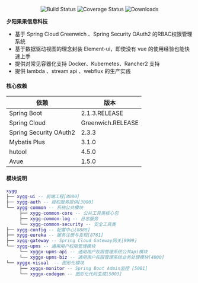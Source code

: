  <p align="center">
  <img src="https://img.shields.io/badge/Avue-1.5.0-green.svg" alt="Build Status">
   <img src="https://img.shields.io/badge/Spring%20Cloud-Greenwich.RELEASE-blue.svg" alt="Coverage Status">
   <img src="https://img.shields.io/badge/Spring%20Boot-2.1.3.RELEASE-blue.svg" alt="Downloads">
 </p>  
 
**夕阳果果信息科技**   
   
- 基于 Spring Cloud Greenwich 、Spring Security OAuth2 的RBAC权限管理系统  
- 基于数据驱动视图的理念封装 Element-ui，即使没有 vue 的使用经验也能快速上手  
- 提供对常见容器化支持 Docker、Kubernetes、Rancher2 支持  
- 提供 lambda 、stream api 、webflux 的生产实践   

#### 核心依赖 


依赖 | 版本
---|---
Spring Boot |  2.1.3.RELEASE  
Spring Cloud | Greenwich.RELEASE   
Spring Security OAuth2 | 2.3.3
Mybatis Plus | 3.1.0
hutool | 4.5.0
Avue | 1.5.0
   


#### 模块说明
```lua
xygg
├── xygg-ui -- 前端工程[8080]
├── xygg-auth -- 授权服务提供[3000]
└── xygg-common -- 系统公共模块 
     ├── xygg-common-core -- 公共工具类核心包
     ├── xygg-common-log -- 日志服务
     └── xygg-common-security -- 安全工具类
├── xygg-config -- 配置中心[8888]
├── xygg-eureka -- 服务注册与发现[8761]
├── xygg-gateway -- Spring Cloud Gateway网关[9999]
└── xygg-upms -- 通用用户权限管理模块
     └── xyggx-upms-api -- 通用用户权限管理系统公共api模块
     └── xyggx-upms-biz -- 通用用户权限管理系统业务处理模块[4000]
└── xyggx-visual  -- 图形化模块 
     ├── xyggx-monitor -- Spring Boot Admin监控 [5001]
     └── xyggx-codegen -- 图形化代码生成[5003]
	 
```

